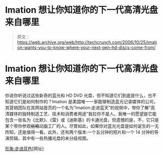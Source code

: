 # Imation 想让你知道你的下一代高清光盘来自哪里

> 原文：<https://web.archive.org/web/http://techcrunch.com/2006/10/25/imation-wants-you-to-know-where-your-next-gen-hd-discs-come-from/>

# Imation 想让你知道你的下一代高清光盘来自哪里

你说你听说过这些新奇的蓝光和 HD DVD 光盘，但不知道它们到底是什么，也不知道它们是如何制作的？Imation 是美国唯一一家能够制造蓝光记录媒体的公司，其营销团队在其网站首页的一个名为“Imation:走进蓝天”的视频中，带你了解“高清媒体的独特制造工艺、技术和消费者用途”我拉你不是人。我唯一的愿望是它能包含一张名为《比默》、《雷》或《迪斯基》的卡通光盘，但遗憾的是，不，它只是某个带你参观~~纸箱~~动画工厂的人。尽管如此，如果你对蓝光光盘是如何诞生的一无所知，还是值得一看。此外，还有两个版本:一个五分钟的短片和一个 14 分钟的导演剪辑，其中有一些热播光盘的未分级视图。

[形象:走进蓝色](https://web.archive.org/web/20130627205217/http://www.imation.com/intotheblue/)[网址]